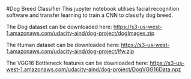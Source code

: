 #Dog Breed Classifier
This jupyter notebook utilises facial recognition software and transfer learning to train a CNN to classify dog breed.

The Dog dataset can be downloaded here: https://s3-us-west-1.amazonaws.com/udacity-aind/dog-project/dogImages.zip

The Human dataset can be downloaded here: https://s3-us-west-1.amazonaws.com/udacity-aind/dog-project/lfw.zip

The VGG16 Bottleneck features can be downloaded here: https://s3-us-west-1.amazonaws.com/udacity-aind/dog-project/DogVGG16Data.npz
